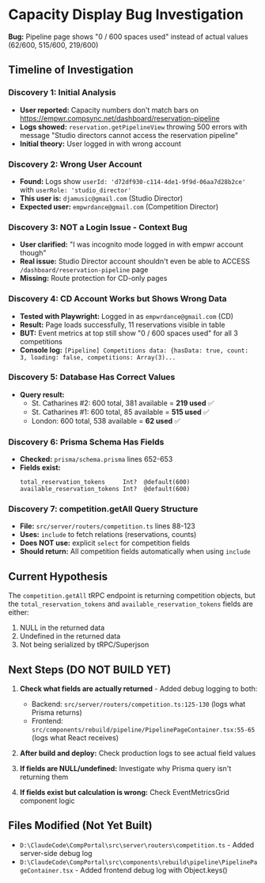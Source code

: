# Capacity Display Bug Investigation

**Bug:** Pipeline page shows "0 / 600 spaces used" instead of actual values (62/600, 515/600, 219/600)

## Timeline of Investigation

### Discovery 1: Initial Analysis
- **User reported:** Capacity numbers don't match bars on https://empwr.compsync.net/dashboard/reservation-pipeline
- **Logs showed:** `reservation.getPipelineView` throwing 500 errors with message "Studio directors cannot access the reservation pipeline"
- **Initial theory:** User logged in with wrong account

### Discovery 2: Wrong User Account
- **Found:** Logs show `userId: 'd72df930-c114-4de1-9f9d-06aa7d28b2ce'` with `userRole: 'studio_director'`
- **This user is:** `djamusic@gmail.com` (Studio Director)
- **Expected user:** `empwrdance@gmail.com` (Competition Director)

### Discovery 3: NOT a Login Issue - Context Bug
- **User clarified:** "I was incognito mode logged in with empwr account though"
- **Real issue:** Studio Director account shouldn't even be able to ACCESS `/dashboard/reservation-pipeline` page
- **Missing:** Route protection for CD-only pages

### Discovery 4: CD Account Works but Shows Wrong Data
- **Tested with Playwright:** Logged in as `empwrdance@gmail.com` (CD)
- **Result:** Page loads successfully, 11 reservations visible in table
- **BUT:** Event metrics at top still show "0 / 600 spaces used" for all 3 competitions
- **Console log:** `[Pipeline] Competitions data: {hasData: true, count: 3, loading: false, competitions: Array(3)...`

### Discovery 5: Database Has Correct Values
- **Query result:**
  - St. Catharines #2: 600 total, 381 available = **219 used** ✅
  - St. Catharines #1: 600 total, 85 available = **515 used** ✅
  - London: 600 total, 538 available = **62 used** ✅

### Discovery 6: Prisma Schema Has Fields
- **Checked:** `prisma/schema.prisma` lines 652-653
- **Fields exist:**
  ```prisma
  total_reservation_tokens     Int?  @default(600)
  available_reservation_tokens Int?  @default(600)
  ```

### Discovery 7: competition.getAll Query Structure
- **File:** `src/server/routers/competition.ts` lines 88-123
- **Uses:** `include` to fetch relations (reservations, counts)
- **Does NOT use:** explicit `select` for competition fields
- **Should return:** All competition fields automatically when using `include`

## Current Hypothesis

The `competition.getAll` tRPC endpoint is returning competition objects, but the `total_reservation_tokens` and `available_reservation_tokens` fields are either:
1. NULL in the returned data
2. Undefined in the returned data
3. Not being serialized by tRPC/Superjson

## Next Steps (DO NOT BUILD YET)

1. **Check what fields are actually returned** - Added debug logging to both:
   - Backend: `src/server/routers/competition.ts:125-130` (logs what Prisma returns)
   - Frontend: `src/components/rebuild/pipeline/PipelinePageContainer.tsx:55-65` (logs what React receives)

2. **After build and deploy:** Check production logs to see actual field values

3. **If fields are NULL/undefined:** Investigate why Prisma query isn't returning them

4. **If fields exist but calculation is wrong:** Check EventMetricsGrid component logic

## Files Modified (Not Yet Built)
- `D:\ClaudeCode\CompPortal\src\server\routers\competition.ts` - Added server-side debug log
- `D:\ClaudeCode\CompPortal\src\components\rebuild\pipeline\PipelinePageContainer.tsx` - Added frontend debug log with Object.keys()
